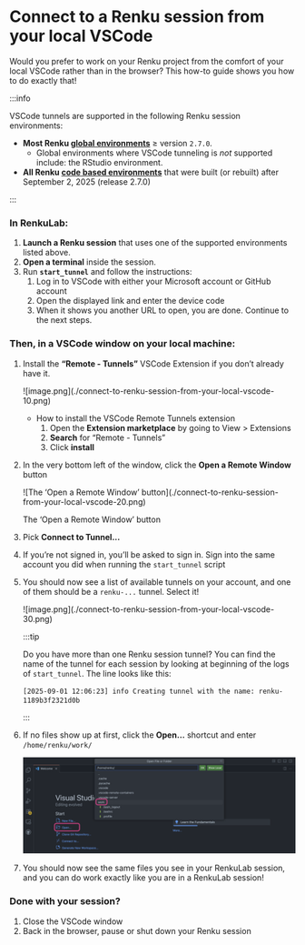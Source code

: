 # Connect to a Renku session from your local VSCode

Would you prefer to work on your Renku project from the comfort of your local VSCode rather than in the browser? This how-to guide shows you how to do exactly that!

:::info

VSCode tunnels are supported in the following Renku session environments:

- **Most Renku [global environments](/docs/users/sessions/guides/add-session-launcher-to-project)** ≥ version `2.7.0`.
    - Global environments where VSCode tunneling is *not* supported include: the RStudio environment.
- **All Renku [code based environments](/docs/users/sessions/guides/create-environment-with-custom-packages-installed)** that were built (or rebuilt) after September 2, 2025  (release 2.7.0)

:::

### **In RenkuLab:**

1. **Launch a Renku session** that uses one of the supported environments listed above.
2. **Open a terminal** inside the session.
3. Run **`start_tunnel`** and follow the instructions:
    1. Log in to VSCode with either your Microsoft account or GitHub account
    2. Open the displayed link and enter the device code
    3. When it shows you another URL to open, you are done. Continue to the next steps.

### **Then, in a VSCode window on your local machine:**

1. Install the **“Remote - Tunnels”** VSCode Extension if you don’t already have it.
    <p class="image-container-m">
    ![image.png](./connect-to-renku-session-from-your-local-vscode-10.png)
    </p>

    - How to install the VSCode Remote Tunnels extension
        1. Open the **Extension marketplace** by going to View > Extensions
        2. **Search** for “Remote - Tunnels”
        3. Click **install**
2. In the very bottom left of the window, click the **Open a Remote Window** button
    <p class="image-container-s">
    ![The ‘Open a Remote Window’ button](./connect-to-renku-session-from-your-local-vscode-20.png)
    </p>
    
    The ‘Open a Remote Window’ button
3. Pick **Connect to Tunnel...**
4. If you’re not signed in, you’ll be asked to sign in. Sign into the same account you did when running the `start_tunnel` script
5. You should now see a list of available tunnels on your account, and one of them should be a `renku-...` tunnel. Select it!

    <p class="image-container-l">
    ![image.png](./connect-to-renku-session-from-your-local-vscode-30.png)
    </p>

    :::tip

    Do you have more than one Renku session tunnel? You can find the name of the tunnel for each session by looking at beginning of the logs of `start_tunnel`. The line looks like this:

    ```
    [2025-09-01 12:06:23] info Creating tunnel with the name: renku-1189b3f2321d0b
    ```

    :::
    
6. If no files show up at first, click the **Open…** shortcut and enter `/home/renku/work/`
    
    ![image.png](./connect-to-renku-session-from-your-local-vscode-40.png)
    
7. You should now see the same files you see in your RenkuLab session, and you can do work exactly like you are in a RenkuLab session!

### Done with your session?

1. Close the VSCode window
2. Back in the browser, pause or shut down your Renku session
